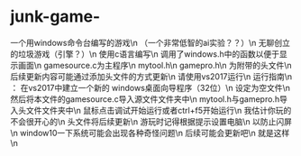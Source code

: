 # junk-game-
一个用windows命令台编写的游戏\n
（一个非常低智的ai实验？？）\n
无聊创立的垃圾游戏（引擎？）\n
使用c语言编写\n
调用了windows.h中的函数以便于显示画面\n
gamesource.c为主程序\n
mytool.h\n
gamepro.h\n
为附带的头文件\n
后续更新内容可能通过添加头文件的方式更新\n
请使用vs2017运行\n
运行指南\n
：
在vs2017中建立一个新的 windows桌面向导程序（32位）\n
设定为空文件\n
然后将本文件的gamesource.c导入源文件文件夹中\n
mytool.h与gamepro.h导入头文件文件夹中\n
鼠标点击调试开始运行或者ctrl+f5开始运行\n
我估计你玩的不会很开心的\n
头文件将后续更新\n
游玩时记得根据提示设置电脑\n
以防止闪屏\n
window10一下系统可能会出现各种奇怪问题\n
后续可能会更新吧\n
就是这样\n
